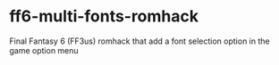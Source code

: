 # ff6-multi-fonts-romhack
Final Fantasy 6 (FF3us) romhack that add a font selection option in the game option menu

